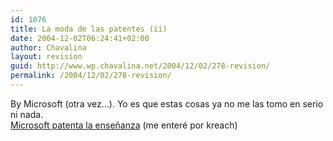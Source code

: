 ```yaml
---
id: 1076
title: La moda de las patentes (ii)
date: 2004-12-02T06:24:41+02:00
author: Chavalina
layout: revision
guid: http://www.wp.chavalina.net/2004/12/02/278-revision/
permalink: /2004/12/02/278-revision/
---
```

By Microsoft (otra vez…). Yo es que estas cosas ya no me las tomo en serio ni nada.  
<a href="http://hispamp3.com/noticias/noticia.php?noticia=20041201093647" target="_blank">Microsoft patenta la enseñanza</a> (me enteré por <span class="alguien">kreach</span>)